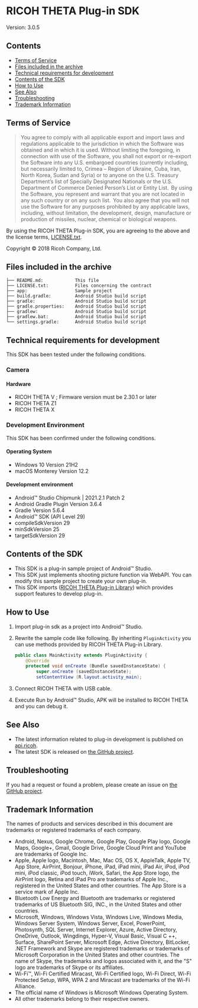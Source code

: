# RICOH THETA Plug-in SDK

Version: 3.0.5

## Contents

* [Terms of Service](#terms)
* [Files included in the archive](#files)
* [Technical requirements for development](#requirements)
* [Contents of the SDK](#contents)
* [How to Use](#how_to_use)
* [See Also](#see_also)
* [Troubleshooting](#troubleshooting)
* [Trademark Information](#trademark)

<a name="terms"></a>
## Terms of Service

> You agree to comply with all applicable export and import laws and regulations applicable to the jurisdiction in which the Software was obtained and in which it is used. Without limiting the foregoing, in connection with use of the Software, you shall not export or re-export the Software  into any U.S. embargoed countries (currently including, but necessarily limited to, Crimea – Region of Ukraine, Cuba, Iran, North Korea, Sudan and Syria) or  to anyone on the U.S. Treasury Department’s list of Specially Designated Nationals or the U.S. Department of Commerce Denied Person’s List or Entity List.  By using the Software, you represent and warrant that you are not located in any such country or on any such list.  You also agree that you will not use the Software for any purposes prohibited by any applicable laws, including, without limitation, the development, design, manufacture or production of missiles, nuclear, chemical or biological weapons.

By using the RICOH THETA Plug-in SDK, you are agreeing to the above and the license terms, [LICENSE.txt](LICENSE.txt).

Copyright &copy; 2018 Ricoh Company, Ltd.

<a name="files"></a>
## Files included in the archive

```
├── README.md:            This file
├── LICENSE.txt:          Files concerning the contract
├── app:                  Sample project
├── build.gradle:         Android Studio build script
├── gradle:               Android Studio build script
├── gradle.properties:    Android Studio build script
├── gradlew:              Android Studio build script
├── gradlew.bat:          Android Studio build script
└── settings.gradle:      Android Studio build script
```

<a name="requirements"></a>
## Technical requirements for development

This SDK has been tested under the following conditions.

### Camera

#### Hardware

* RICOH THETA V ; Firmware version must be 2.30.1 or later
* RICOH THETA Z1
* RICOH THETA X

### Development Environment

This SDK has been confirmed under the following conditions.

#### Operating System

* Windows 10 Version 21H2
* macOS Monterey Version 12.2

#### Development environment

* Android&trade; Studio Chipmunk | 2021.2.1 Patch 2
* Android Gradle Plugin Version 3.6.4
* Gradle Version 5.6.4
* Android&trade; SDK (API Level 29)
* compileSdkVersion 29
* minSdkVersion 25
* targetSdkVersion 29

<a name="contents"></a>
## Contents of the SDK

* This SDK is a plug-in sample project of Android&trade; Studio.
* This SDK just implements shooting picture function via WebAPI. You can modify this sample project to create your own plug-in.
* This SDK imports ([RICOH THETA Plug-in Library](https://github.com/ricohapi/theta-plugin-library)) which provides support features to develop plug-in.

<a name="how_to_use"></a>
## How to Use

1. Import plug-in sdk as a project into Android&trade; Studio.
1. Rewrite the sample code like following. By inheriting `PluginActivity` you can use methods provided by RICOH THETA Plug-in Library.

    ```java
    public class MainActivity extends PluginActivity {
        @Override
        protected void onCreate (Bundle savedInstanceState) {
            super.onCreate (savedInstanceState);
            setContentView (R.layout.activity_main);
    ```

1. Connect RICOH THETA with USB cable.
1. Execute Run by Android&trade; Studio, APK will be installed to RICOH THETA and you can debug it.

<a name="see_also"></a>
## See Also

* The latest information related to plug-in development is published on [api.ricoh](https://api.ricoh/docs/theta-plugin/).
* The latest SDK is released on [the GitHub project](https://github.com/ricohapi/theta-plugin-sdk).

<a name="troubleshooting"></a>
## Troubleshooting

If you had a request or found a problem, please create an issue on [the GitHub project](https://github.com/ricohapi/theta-plugin-sdk/issues).

<a name="trademark"></a>
## Trademark Information

The names of products and services described in this document are trademarks or registered trademarks of each company.

* Android, Nexus, Google Chrome, Google Play, Google Play logo, Google Maps, Google+, Gmail, Google Drive, Google Cloud Print and YouTube are trademarks of Google Inc.
* Apple, Apple logo, Macintosh, Mac, Mac OS, OS X, AppleTalk, Apple TV, App Store, AirPrint, Bonjour, iPhone, iPad, iPad mini, iPad Air, iPod, iPod mini, iPod classic, iPod touch, iWork, Safari, the App Store logo, the AirPrint logo, Retina and iPad Pro are trademarks of Apple Inc., registered in the United States and other countries. The App Store is a service mark of Apple Inc.
* Bluetooth Low Energy and Bluetooth are trademarks or registered trademarks of US Bluetooth SIG, INC., in the United States and other countries.
* Microsoft, Windows, Windows Vista, Windows Live, Windows Media, Windows Server System, Windows Server, Excel, PowerPoint, Photosynth, SQL Server, Internet Explorer, Azure, Active Directory, OneDrive, Outlook, Wingdings, Hyper-V, Visual Basic, Visual C ++, Surface, SharePoint Server, Microsoft Edge, Active Directory, BitLocker, .NET Framework and Skype are registered trademarks or trademarks of Microsoft Corporation in the United States and other countries. The name of Skype, the trademarks and logos associated with it, and the "S" logo are trademarks of Skype or its affiliates.
* Wi-Fi™, Wi-Fi Certified Miracast, Wi-Fi Certified logo, Wi-Fi Direct, Wi-Fi Protected Setup, WPA, WPA 2 and Miracast are trademarks of the Wi-Fi Alliance.
* The official name of Windows is Microsoft Windows Operating System.
* All other trademarks belong to their respective owners.
